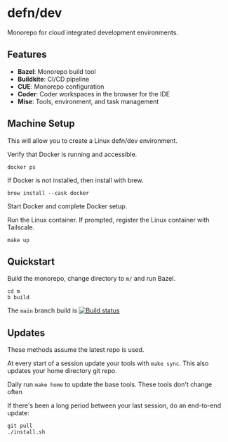 # defn/dev

Monorepo for cloud integrated development environments.

## Features

- **Bazel**: Monorepo build tool
- **Buildkite**: CI/CD pipeline
- **CUE**: Monorepo configuration
- **Coder**: Coder workspaces in the browser for the IDE
- **Mise**: Tools, environment, and task management

## Machine Setup

This will allow you to create a Linux defn/dev environment.

Verify that Docker is running and accessible.

```
docker ps
```

If Docker is not installed, then install with brew.

```
brew install --cask docker
```

Start Docker and complete Docker setup.

Run the Linux container. If prompted, register the Linux container with Tailscale.

```
make up
```

## Quickstart

Build the monorepo, change directory to `m/` and run Bazel.

```
cd m
b build
```

The `main` branch build is [![Build status](https://badge.buildkite.com/879feda30e2616b22929338672877e85dfe82f60eb47df2e6a.svg?branch=main)](https://buildkite.com/defn/dev)

## Updates

These methods assume the latest repo is used.

At every start of a session update your tools with `make sync`. This also updates your home directory git repo.

Daily run `make home` to update the base tools. These tools don't change often

If there's been a long period between your last session, do an end-to-end update:

```
git pull
./install.sh
```
